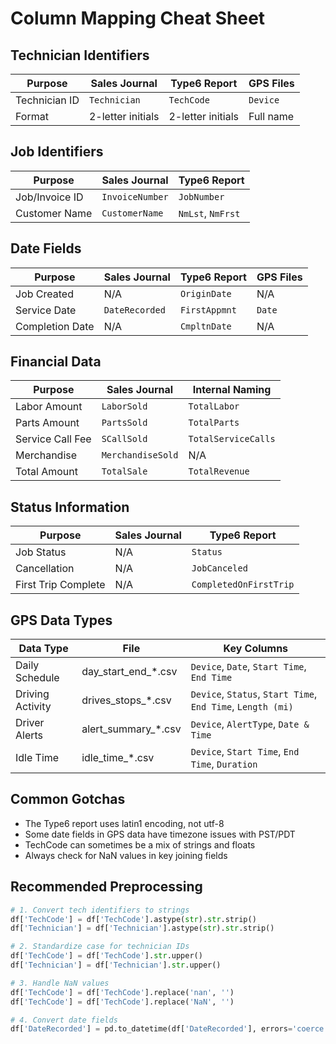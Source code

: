 # Column Mapping Cheat Sheet

## Technician Identifiers
| Purpose | Sales Journal | Type6 Report | GPS Files |
|---------|---------------|--------------|-----------|
| Technician ID | `Technician` | `TechCode` | `Device` |
| Format | 2-letter initials | 2-letter initials | Full name |

## Job Identifiers
| Purpose | Sales Journal | Type6 Report |
|---------|---------------|--------------|
| Job/Invoice ID | `InvoiceNumber` | `JobNumber` |
| Customer Name | `CustomerName` | `NmLst`, `NmFrst` |

## Date Fields
| Purpose | Sales Journal | Type6 Report | GPS Files |
|---------|---------------|--------------|-----------|
| Job Created | N/A | `OriginDate` | N/A |
| Service Date | `DateRecorded` | `FirstAppmnt` | `Date` |
| Completion Date | N/A | `CmpltnDate` | N/A |

## Financial Data
| Purpose | Sales Journal | Internal Naming |
|---------|---------------|-----------------|
| Labor Amount | `LaborSold` | `TotalLabor` |
| Parts Amount | `PartsSold` | `TotalParts` |
| Service Call Fee | `SCallSold` | `TotalServiceCalls` |
| Merchandise | `MerchandiseSold` | N/A |
| Total Amount | `TotalSale` | `TotalRevenue` |

## Status Information
| Purpose | Sales Journal | Type6 Report |
|---------|---------------|--------------|
| Job Status | N/A | `Status` |
| Cancellation | N/A | `JobCanceled` |
| First Trip Complete | N/A | `CompletedOnFirstTrip` |

## GPS Data Types
| Data Type | File | Key Columns |
|-----------|------|-------------|
| Daily Schedule | day_start_end_*.csv | `Device`, `Date`, `Start Time`, `End Time` |
| Driving Activity | drives_stops_*.csv | `Device`, `Status`, `Start Time`, `End Time`, `Length (mi)` |
| Driver Alerts | alert_summary_*.csv | `Device`, `AlertType`, `Date & Time` |
| Idle Time | idle_time_*.csv | `Device`, `Start Time`, `End Time`, `Duration` |

## Common Gotchas
- The Type6 report uses latin1 encoding, not utf-8
- Some date fields in GPS data have timezone issues with PST/PDT
- TechCode can sometimes be a mix of strings and floats
- Always check for NaN values in key joining fields

## Recommended Preprocessing
```python
# 1. Convert tech identifiers to strings
df['TechCode'] = df['TechCode'].astype(str).str.strip()
df['Technician'] = df['Technician'].astype(str).str.strip()

# 2. Standardize case for technician IDs
df['TechCode'] = df['TechCode'].str.upper()
df['Technician'] = df['Technician'].str.upper()

# 3. Handle NaN values
df['TechCode'] = df['TechCode'].replace('nan', '')
df['TechCode'] = df['TechCode'].replace('NaN', '')

# 4. Convert date fields
df['DateRecorded'] = pd.to_datetime(df['DateRecorded'], errors='coerce')
``` 